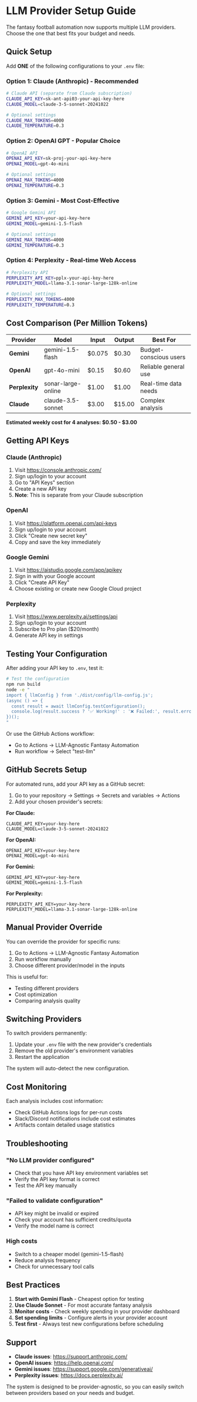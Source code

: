 # LLM Provider Setup Guide

The fantasy football automation now supports multiple LLM providers. Choose the one that best fits your budget and needs.

## Quick Setup

Add **ONE** of the following configurations to your `.env` file:

### Option 1: Claude (Anthropic) - Recommended
```bash
# Claude API (separate from Claude subscription)
CLAUDE_API_KEY=sk-ant-api03-your-api-key-here
CLAUDE_MODEL=claude-3-5-sonnet-20241022

# Optional settings
CLAUDE_MAX_TOKENS=4000
CLAUDE_TEMPERATURE=0.3
```

### Option 2: OpenAI GPT - Popular Choice
```bash
# OpenAI API
OPENAI_API_KEY=sk-proj-your-api-key-here
OPENAI_MODEL=gpt-4o-mini

# Optional settings
OPENAI_MAX_TOKENS=4000
OPENAI_TEMPERATURE=0.3
```

### Option 3: Gemini - Most Cost-Effective
```bash
# Google Gemini API
GEMINI_API_KEY=your-api-key-here
GEMINI_MODEL=gemini-1.5-flash

# Optional settings
GEMINI_MAX_TOKENS=4000
GEMINI_TEMPERATURE=0.3
```

### Option 4: Perplexity - Real-time Web Access
```bash
# Perplexity API
PERPLEXITY_API_KEY=pplx-your-api-key-here
PERPLEXITY_MODEL=llama-3.1-sonar-large-128k-online

# Optional settings
PERPLEXITY_MAX_TOKENS=4000
PERPLEXITY_TEMPERATURE=0.3
```

## Cost Comparison (Per Million Tokens)

| Provider | Model | Input | Output | Best For |
|----------|-------|--------|--------|----------|
| **Gemini** | gemini-1.5-flash | $0.075 | $0.30 | Budget-conscious users |
| **OpenAI** | gpt-4o-mini | $0.15 | $0.60 | Reliable general use |
| **Perplexity** | sonar-large-online | $1.00 | $1.00 | Real-time data needs |
| **Claude** | claude-3.5-sonnet | $3.00 | $15.00 | Complex analysis |

**Estimated weekly cost for 4 analyses: $0.50 - $3.00**

## Getting API Keys

### Claude (Anthropic)
1. Visit https://console.anthropic.com/
2. Sign up/login to your account
3. Go to "API Keys" section
4. Create a new API key
5. **Note**: This is separate from your Claude subscription

### OpenAI
1. Visit https://platform.openai.com/api-keys
2. Sign up/login to your account
3. Click "Create new secret key"
4. Copy and save the key immediately

### Google Gemini
1. Visit https://aistudio.google.com/app/apikey
2. Sign in with your Google account
3. Click "Create API Key"
4. Choose existing or create new Google Cloud project

### Perplexity
1. Visit https://www.perplexity.ai/settings/api
2. Sign up/login to your account
3. Subscribe to Pro plan ($20/month)
4. Generate API key in settings

## Testing Your Configuration

After adding your API key to `.env`, test it:

```bash
# Test the configuration
npm run build
node -e "
import { llmConfig } from './dist/config/llm-config.js';
(async () => {
  const result = await llmConfig.testConfiguration();
  console.log(result.success ? '✅ Working!' : '❌ Failed:', result.error);
})();
"
```

Or use the GitHub Actions workflow:
- Go to Actions → LLM-Agnostic Fantasy Automation
- Run workflow → Select "test-llm"

## GitHub Secrets Setup

For automated runs, add your API key as a GitHub secret:

1. Go to your repository → Settings → Secrets and variables → Actions
2. Add your chosen provider's secrets:

**For Claude:**
```
CLAUDE_API_KEY=your-key-here
CLAUDE_MODEL=claude-3-5-sonnet-20241022
```

**For OpenAI:**
```
OPENAI_API_KEY=your-key-here
OPENAI_MODEL=gpt-4o-mini
```

**For Gemini:**
```
GEMINI_API_KEY=your-key-here
GEMINI_MODEL=gemini-1.5-flash
```

**For Perplexity:**
```
PERPLEXITY_API_KEY=your-key-here
PERPLEXITY_MODEL=llama-3.1-sonar-large-128k-online
```

## Manual Provider Override

You can override the provider for specific runs:

1. Go to Actions → LLM-Agnostic Fantasy Automation
2. Run workflow manually
3. Choose different provider/model in the inputs

This is useful for:
- Testing different providers
- Cost optimization
- Comparing analysis quality

## Switching Providers

To switch providers permanently:

1. Update your `.env` file with the new provider's credentials
2. Remove the old provider's environment variables
3. Restart the application

The system will auto-detect the new configuration.

## Cost Monitoring

Each analysis includes cost information:
- Check GitHub Actions logs for per-run costs
- Slack/Discord notifications include cost estimates
- Artifacts contain detailed usage statistics

## Troubleshooting

### "No LLM provider configured"
- Check that you have API key environment variables set
- Verify the API key format is correct
- Test the API key manually

### "Failed to validate configuration"
- API key might be invalid or expired
- Check your account has sufficient credits/quota
- Verify the model name is correct

### High costs
- Switch to a cheaper model (gemini-1.5-flash)
- Reduce analysis frequency
- Check for unnecessary tool calls

## Best Practices

1. **Start with Gemini Flash** - Cheapest option for testing
2. **Use Claude Sonnet** - For most accurate fantasy analysis  
3. **Monitor costs** - Check weekly spending in your provider dashboard
4. **Set spending limits** - Configure alerts in your provider account
5. **Test first** - Always test new configurations before scheduling

## Support

- **Claude issues**: https://support.anthropic.com/
- **OpenAI issues**: https://help.openai.com/
- **Gemini issues**: https://support.google.com/generativeai/
- **Perplexity issues**: https://docs.perplexity.ai/

The system is designed to be provider-agnostic, so you can easily switch between providers based on your needs and budget.